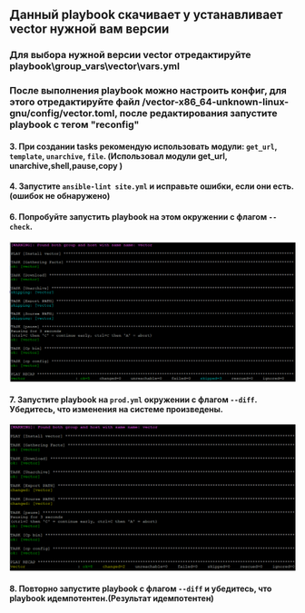 ## Данный playbook скачивает у устанавливает vector нужной вам версии
### Для выбора нужной версии vector отредактируйте playbook\group_vars\vector\vars.yml
### После выполнения playbook можно настроить конфиг, для этого отредактируйте файл /vector-x86_64-unknown-linux-gnu/config/vector.toml, после редактирования запустите  playbook с тегом "reconfig" 

#### 3. При создании tasks рекомендую использовать модули: `get_url`, `template`, `unarchive`, `file`. (Использовал модули get_url, unarchive,shell,pause,copy )

#### 4.  Запустите `ansible-lint site.yml` и исправьте ошибки, если они есть. (ошибок не обнаружено)

#### 6. Попробуйте запустить playbook на этом окружении с флагом `--check`.



![Alt text](https://github.com/maks1001281/devops-netology/blob/main/Home_work/8.2/6.PNG?raw=true "Optional Title")



#### 7. Запустите playbook на `prod.yml` окружении с флагом `--diff`. Убедитесь, что изменения на системе произведены.



![Alt text](https://github.com/maks1001281/devops-netology/blob/main/Home_work/8.2/7.PNG?raw=true "Optional Title")



#### 8. Повторно запустите playbook с флагом `--diff` и убедитесь, что playbook идемпотентен.(Результат идемпотентен)


